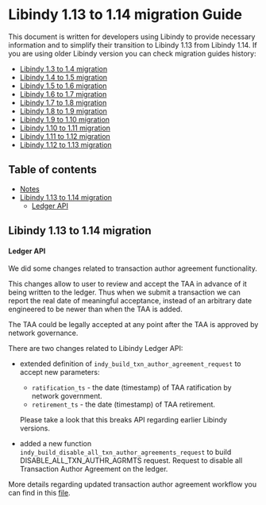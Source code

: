 <!-- markdownlint-disable MD033 -->

# Libindy 1.13 to 1.14 migration Guide

This document is written for developers using Libindy to provide necessary information and
to simplify their transition to Libindy 1.13 from Libindy 1.14. If you are using older Libindy
version you can check migration guides history:

* [Libindy 1.3 to 1.4 migration](https://github.com/hyperledger/indy-sdk/blob/v1.4.0/doc/migration-guide.md)
* [Libindy 1.4 to 1.5 migration](https://github.com/hyperledger/indy-sdk/blob/v1.5.0/doc/migration-guide-1.4.0-1.5.0.md)
* [Libindy 1.5 to 1.6 migration](https://github.com/hyperledger/indy-sdk/blob/v1.6.0/doc/migration-guide-1.5.0-1.6.0.md)
* [Libindy 1.6 to 1.7 migration](https://github.com/hyperledger/indy-sdk/blob/v1.7.0/doc/migration-guide-1.6.0-1.7.0.md)
* [Libindy 1.7 to 1.8 migration](https://github.com/hyperledger/indy-sdk/blob/v1.8.0/doc/migration-guide-1.7.0-1.8.0.md)
* [Libindy 1.8 to 1.9 migration](https://github.com/hyperledger/indy-sdk/blob/v1.9.0/docs/migration-guides/migration-guide-1.8.0-1.9.0.md)
* [Libindy 1.9 to 1.10 migration](https://github.com/hyperledger/indy-sdk/blob/v1.10.0/docs/migration-guides/migration-guide-1.9.0-1.10.0.md)
* [Libindy 1.10 to 1.11 migration](https://github.com/hyperledger/indy-sdk/blob/v1.11.0/docs/migration-guides/migration-guide-1.10.0-1.11.0.md)
* [Libindy 1.11 to 1.12 migration](https://github.com/hyperledger/indy-sdk/blob/v1.12.0/docs/migration-guides/migration-guide-1.11.0-1.12.0.md)
* [Libindy 1.12 to 1.13 migration](https://github.com/hyperledger/indy-sdk/blob/v1.13.0/docs/migration-guides/migration-guide-1.12.0-1.13.0.md)

## Table of contents

* [Notes](#notes)
* [Libindy 1.13 to 1.14 migration](#libindy-113-to-114-migration)
    * [Ledger API](#ledger-api)
    
## Libindy 1.13 to 1.14 migration

#### Ledger API

We did some changes related to transaction author agreement functionality. 

This changes allow to user to review and accept the TAA in advance of it being written to the ledger. 
Thus when we submit a transaction we can report the real date of meaningful acceptance, 
instead of an arbitrary date engineered to be newer than when the TAA is added.

The TAA could be legally accepted at any point after the TAA is approved by network governance. 

There are two changes related to Libindy Ledger API:
* extended definition of `indy_build_txn_author_agreement_request` to accept new parameters:
    * `ratification_ts` - the date (timestamp) of TAA ratification by network government.
    * `retirement_ts` - the date (timestamp) of TAA retirement.
    
   Please take a look that this breaks API regarding earlier Libindy versions.
      
* added a new function `indy_build_disable_all_txn_author_agreements_request` to build DISABLE_ALL_TXN_AUTHR_AGRMTS request. 
Request to disable all Transaction Author Agreement on the ledger.

More details regarding updated transaction author agreement workflow you can find in this [file](../how-tos/transaction-author-agreement.md).